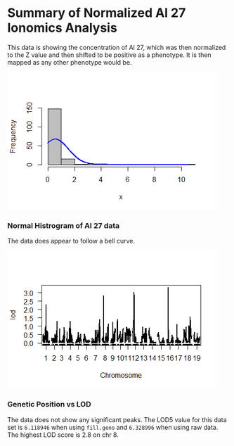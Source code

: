 # Summary of Normalized Al 27 Ionomics Analysis
This data is showing the concentration of Al 27, which was then normalized to the Z value and then shifted to be positive as a phenotype. It is then mapped as any other phenotype would be. 


![Normal Histogram](https://github.com/Kovacs-Lab/Aim-3/blob/master/QTL_mapping/docs/images/NAl27/Male/Normal_Histogram.png "Normal Histogram")
### Normal Histrogram of Al 27 data
The data does appear to follow a bell curve.


![Genetic Position vs LOD](https://github.com/Kovacs-Lab/Aim-3/blob/master/QTL_mapping/docs/images/NAl27/Male/Genetic_Position_vs_LOD_Score.png "Genetic Postion vs LOD")
### Genetic Position vs LOD
The data does not show any significant peaks. The LOD5 value for this data set is `6.118946` when using `fill.geno` and `6.328996` when using raw data. The highest LOD score is 2.8 on chr 8. 
